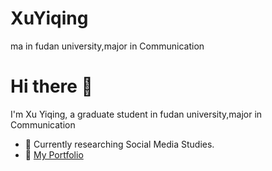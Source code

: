 # XuYiqing
ma in fudan university,major in Communication
# Hi there 👋
I'm Xu Yiqing, a graduate student in fudan university,major in Communication
- 🌱 Currently researching Social Media Studies.  
- 🔗 [My Portfolio]([https://ddddq2023.github.io/improvement/index.html)  
